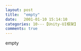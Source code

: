```yaml
---
layout: post
title:  "empty"
date:   2001-01-10 15:14:10
categories: 10---【Unity-UI框架】
comments: true
---
```

empty
